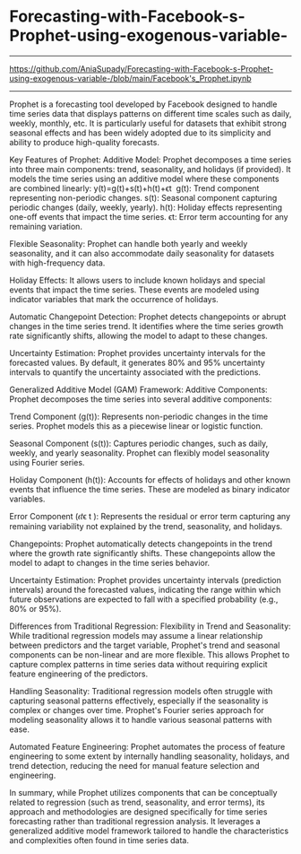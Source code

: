 # Forecasting-with-Facebook-s-Prophet-using-exogenous-variable-

---
https://github.com/AniaSupady/Forecasting-with-Facebook-s-Prophet-using-exogenous-variable-/blob/main/Facebook's_Prophet.ipynb


---


Prophet is a forecasting tool developed by Facebook designed to handle time series data that displays patterns on different time scales such as daily, weekly, monthly, etc. It is particularly useful for datasets that exhibit strong seasonal effects and has been widely adopted due to its simplicity and ability to produce high-quality forecasts.

Key Features of Prophet:
Additive Model: Prophet decomposes a time series into three main components: trend, seasonality, and holidays (if provided). It models the time series using an additive model where these components are combined linearly:
y(t)=g(t)+s(t)+h(t)+ϵt
​
g(t): Trend component representing non-periodic changes.
s(t): Seasonal component capturing periodic changes (daily, weekly, yearly).
h(t): Holiday effects representing one-off events that impact the time series.
ϵt: Error term accounting for any remaining variation.

Flexible Seasonality: Prophet can handle both yearly and weekly seasonality, and it can also accommodate daily seasonality for datasets with high-frequency data.

Holiday Effects: It allows users to include known holidays and special events that impact the time series. These events are modeled using indicator variables that mark the occurrence of holidays.

Automatic Changepoint Detection: Prophet detects changepoints or abrupt changes in the time series trend. It identifies where the time series growth rate significantly shifts, allowing the model to adapt to these changes.

Uncertainty Estimation: Prophet provides uncertainty intervals for the forecasted values. By default, it generates 80% and 95% uncertainty intervals to quantify the uncertainty associated with the predictions.

Generalized Additive Model (GAM) Framework:
Additive Components: Prophet decomposes the time series into several additive components:

Trend Component (g(t)): Represents non-periodic changes in the time series. Prophet models this as a piecewise linear or logistic function.

Seasonal Component (s(t)): Captures periodic changes, such as daily, weekly, and yearly seasonality. Prophet can flexibly model seasonality using Fourier series.

Holiday Component (h(t)): Accounts for effects of holidays and other known events that influence the time series. These are modeled as binary indicator variables.

Error Component (𝜖𝑡ϵ t ): Represents the residual or error term capturing any remaining variability not explained by the trend, seasonality, and holidays.

Changepoints: Prophet automatically detects changepoints in the trend where the growth rate significantly shifts. These changepoints allow the model to adapt to changes in the time series behavior.

Uncertainty Estimation: Prophet provides uncertainty intervals (prediction intervals) around the forecasted values, indicating the range within which future observations are expected to fall with a specified probability (e.g., 80% or 95%).

Differences from Traditional Regression:
Flexibility in Trend and Seasonality: While traditional regression models may assume a linear relationship between predictors and the target variable, Prophet's trend and seasonal components can be non-linear and are more flexible. This allows Prophet to capture complex patterns in time series data without requiring explicit feature engineering of the predictors.

Handling Seasonality: Traditional regression models often struggle with capturing seasonal patterns effectively, especially if the seasonality is complex or changes over time. Prophet's Fourier series approach for modeling seasonality allows it to handle various seasonal patterns with ease.

Automated Feature Engineering: Prophet automates the process of feature engineering to some extent by internally handling seasonality, holidays, and trend detection, reducing the need for manual feature selection and engineering.

In summary, while Prophet utilizes components that can be conceptually related to regression (such as trend, seasonality, and error terms), its approach and methodologies are designed specifically for time series forecasting rather than traditional regression analysis. It leverages a generalized additive model framework tailored to handle the characteristics and complexities often found in time series data.
